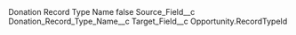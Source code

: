 <?xml version="1.0" encoding="UTF-8"?>
<CustomMetadata xmlns="http://soap.sforce.com/2006/04/metadata" xmlns:xsi="http://www.w3.org/2001/XMLSchema-instance" xmlns:xsd="http://www.w3.org/2001/XMLSchema">
    <label>Donation Record Type Name</label>
    <protected>false</protected>
    <values>
        <field>Source_Field__c</field>
        <value xsi:type="xsd:string">Donation_Record_Type_Name__c</value>
    </values>
    <values>
        <field>Target_Field__c</field>
        <value xsi:type="xsd:string">Opportunity.RecordTypeId</value>
    </values>
</CustomMetadata>
